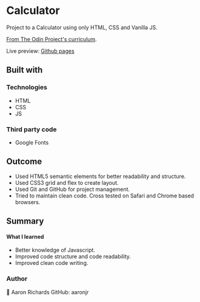 # Calculator

Project to a Calculator using only HTML, CSS and Vanilla JS.

[From The Odin Project's curriculum](https://www.theodinproject.com/lessons/foundations-calculator).

Live preview: [Github pages](https://aaronjr.github.io/calculator/)

## Built with

### Technologies

- HTML
- CSS
- JS

### Third party code

- Google Fonts

## Outcome

- Used HTML5 semantic elements for better readability and structure.
- Used CSS3 grid and flex to create layout.
- Used Git and GitHub for project management.
- Tried to maintain clean code.
Cross tested on Safari and Chrome based browsers.

## Summary

#### What I learned

- Better knowledge of Javascript.
- Improved code structure and code readability.
- Improved clean code writing.

### Author
👤 Aaron Richards
GitHub: aaronjr